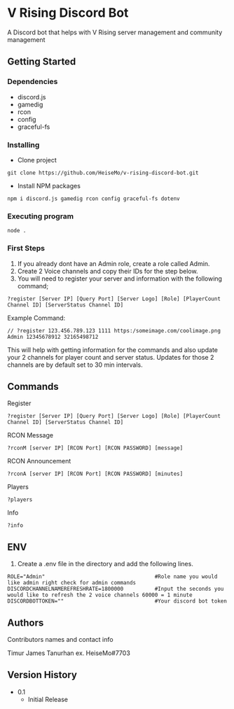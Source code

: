 # V Rising Discord Bot

A Discord bot that helps with V Rising server management and community management

## Getting Started

### Dependencies
* discord.js
* gamedig
* rcon
* config
* graceful-fs

### Installing

* Clone project
```
git clone https://github.com/HeiseMo/v-rising-discord-bot.git
```
* Install NPM packages
```
npm i discord.js gamedig rcon config graceful-fs dotenv
```

### Executing program

```
node .
```

### First Steps
1) If you already dont have an Admin role, create a role called Admin.
2) Create 2 Voice channels and copy their IDs for the step below.
3) You will need to register your server and information with the following command;
```
?register [Server IP] [Query Port] [Server Logo] [Role] [PlayerCount Channel ID] [ServerStatus Channel ID]
```
Example Command:
```
// ?register 123.456.789.123 1111 https:/someimage.com/coolimage.png Admin 12345678912 32165498712
```
This will help with getting information for the commands and also update your 2 channels for player count and server status. Updates for those 2 channels are by default set to 30 min intervals.


## Commands

Register
```
?register [Server IP] [Query Port] [Server Logo] [Role] [PlayerCount Channel ID] [ServerStatus Channel ID]
```
RCON Message
```
?rconM [server IP] [RCON Port] [RCON PASSWORD] [message]
```
RCON Announcement
```
?rconA [server IP] [RCON Port] [RCON PASSWORD] [minutes]
```
Players
```
?players
```
Info
```
?info
```

## ENV
1) Create a .env file in the directory and add the following lines.
```
ROLE="Admin"                                   #Role name you would like admin right check for admin commands
DISCORDCHANNELNAMEREFRESHRATE=1800000          #Input the seconds you would like to refresh the 2 voice channels 60000 = 1 minute
DISCORDBOTTOKEN=""                             #Your discord bot token
```

## Authors

Contributors names and contact info

Timur James Tanurhan
ex. HeiseMo#7703

## Version History

* 0.1
    * Initial Release

